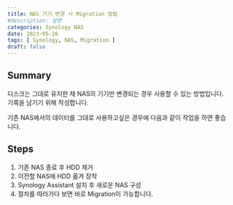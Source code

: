```yaml
---
title: NAS 기기 변경 시 Migration 방법
#description: 설명
categories: Synology NAS
date: 2023-05-26
tags: [ Synology, NAS, Migration ]
draft: false
---
```


## Summary
디스크는 그대로 유지한 채 NAS의 기기만 변경되는 경우 사용할 수 있는 방법입니다.
기록을 남기기 위해 작성합니다.

기존 NAS에서의 데이터를 그대로 사용하고싶은 경우에 다음과 같이 작업을 하면 좋습니다.

## Steps
1. 기존 NAS 종료 후  HDD 제거
2. 이전할 NAS에 HDD 옮겨 장착
3. Synology Assistant 설치 후 새로운 NAS 구성
4. 절차를 따라가다 보면 바로 Migration이 가능합니다.